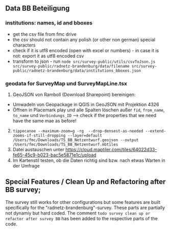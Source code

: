 ## Data BB Beteiligung

### institutions: names, id and bboxes

- get the csv file from fmc drive
- the csv should not contain any polish (or other non german) special characters
- check if it is utf8 encoded (open with excel or numbers) - in case it is not: export it as utf8 encoded csv
- transform to json - run `node src/survey-public/utils/csvToJson.js src/survey-public/radnetz-brandenburg/data/filename src/survey-public/radnetz-brandenburg/data/institutions_bboxes.json`

### geodata for SurveyMap und SurveyMapLine.tsx

1. GeoJSON von Ramboll (Download Sharepoint) bereinigen:
- Umwadeln von Geopackage in QGIS in GeoJSON mit Projektion 4326
- Öffnen in Placemark play und alle Spalten löschen außer `fid`, `from_name`, `to_name` und `Verbindungs_ID`
  --> check if the properties that we need have the same mae as before!
2. `tippecanoe --maximum-zoom=g -rg  --drop-densest-as-needed --extend-zooms-if-still-dropping --layer=default /Users/fmc/Downloads/TS_BB_Netzentwurf.geojson --output /Users/fmc/Downloads/TS_BB_Netzentwurf.mbtiles`
3. Datei austauschen unter https://cloud.maptiler.com/tiles/64022d33-fe65-45c9-b023-bac5e5871e1c/upload
4. Im Kartenstil testen, ob die Daten richtig sind bzw. nach etwas Warten in der Umfrage

## Special Features / Clean Up and Refactoring after BB survey;

The survey still works for other configurations but some features are built specifically for the "radnetz-brandenburg"-survey. These parts are partially not dynamiy but hard coded. The comment `todo survey clean up or refactor after survey BB` has been added to the respective parts of the code.
